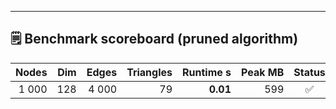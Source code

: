---

## 🗒️ Benchmark scoreboard  (pruned algorithm)

| Nodes | Dim | Edges | Triangles | Runtime s | Peak MB | Status |
|------:|----:|------:|----------:|----------:|--------:|:------:|
| 1 000 | 128 | 4 000 | 79        | **0.01**  | 599     | ✅ |

